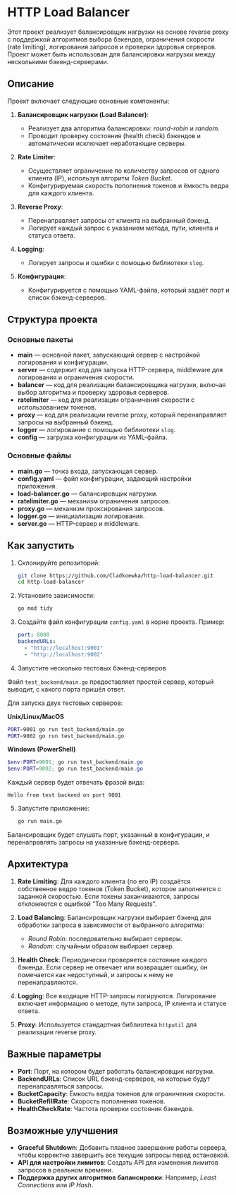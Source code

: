 # HTTP Load Balancer

Этот проект реализует балансировщик нагрузки на основе reverse proxy с поддержкой алгоритмов выбора бэкендов, ограничения скорости (rate limiting), логирования запросов и проверки здоровья серверов. Проект может быть использован для балансировки нагрузки между несколькими бэкенд-серверами.

## Описание

Проект включает следующие основные компоненты:

1. **Балансировщик нагрузки (Load Balancer)**: 
    - Реализует два алгоритма балансировки: *round-robin* и *random*.
    - Проводит проверку состояния (health check) бэкендов и автоматически исключает неработающие серверы.

2. **Rate Limiter**:
    - Осуществляет ограничение по количеству запросов от одного клиента (IP), используя алгоритм *Token Bucket*.
    - Конфигурируемая скорость пополнения токенов и ёмкость ведра для каждого клиента.

3. **Reverse Proxy**:
    - Перенаправляет запросы от клиента на выбранный бэкенд.
    - Логирует каждый запрос с указанием метода, пути, клиента и статуса ответа.

4. **Logging**:
    - Логирует запросы и ошибки с помощью библиотеки `slog`.

5. **Конфигурация**:
    - Конфигурируется с помощью YAML-файла, который задаёт порт и список бэкенд-серверов.

## Структура проекта

### Основные пакеты

- **main** — основной пакет, запускающий сервер с настройкой логирования и конфигурации.
- **server** — содержит код для запуска HTTP-сервера, middleware для логирования и ограничения скорости.
- **balancer** — код для реализации балансировщика нагрузки, включая выбор алгоритма и проверку здоровья серверов.
- **ratelimiter** — код для реализации ограничения скорости с использованием токенов.
- **proxy** — код для реализации reverse proxy, который перенаправляет запросы на выбранный бэкенд.
- **logger** — логирование с помощью библиотеки `slog`.
- **config** — загрузка конфигурации из YAML-файла.

### Основные файлы

- **main.go** — точка входа, запускающая сервер.
- **config.yaml** — файл конфигурации, задающий настройки приложения.
- **load-balancer.go** — балансировщик нагрузки.
- **ratelimiter.go** — механизм ограничения запросов.
- **proxy.go** — механизм проксирования запросов.
- **logger.go** — инициализация логирования.
- **server.go** — HTTP-сервер и middleware.

## Как запустить

1. Склонируйте репозиторий:
   ```bash
   git clone https://github.com/Cladkoewka/http-load-balancer.git
   cd http-load-balancer
   ```

2. Установите зависимости:
   ```bash
   go mod tidy
   ```

3. Создайте файл конфигурации `config.yaml` в корне проекта. Пример:
   ```yaml
   port: 8080
   backendURLs:
     - "http://localhost:9001"
     - "http://localhost:9002"
   ```

4. Запустите несколько тестовых бэкенд-серверов

  Файл `test_backend/main.go` предоставляет простой сервер, который выводит, с какого порта пришёл ответ.
  
  Для запуска двух тестовых серверов:
  
  **Unix/Linux/MacOS**
  ```bash
  PORT=9001 go run test_backend/main.go
  PORT=9002 go run test_backend/main.go
  ```
  
  **Windows (PowerShell)**
  ```powershell
  $env:PORT=9001; go run test_backend/main.go
  $env:PORT=9002; go run test_backend/main.go
  ```
  
  Каждый сервер будет отвечать фразой вида:
  ```
  Hello from test backend on port 9001
  ```

5. Запустите приложение:
   ```bash
   go run main.go
   ```

Балансировщик будет слушать порт, указанный в конфигурации, и перенаправлять запросы на указанные бэкенд-сервера.

## Архитектура

1. **Rate Limiting**: Для каждого клиента (по его IP) создаётся собственное ведро токенов (Token Bucket), которое заполняется с заданной скоростью. Если токены заканчиваются, запросы отклоняются с ошибкой "Too Many Requests".

2. **Load Balancing**: Балансировщик нагрузки выбирает бэкенд для обработки запроса в зависимости от выбранного алгоритма:
   - *Round Robin*: последовательно выбирает серверы.
   - *Random*: случайным образом выбирает сервер.

3. **Health Check**: Периодически проверяется состояние каждого бэкенда. Если сервер не отвечает или возвращает ошибку, он помечается как недоступный, и запросы к нему не перенаправляются.

4. **Logging**: Все входящие HTTP-запросы логируются. Логирование включает информацию о методе, пути запроса, IP клиента и статусе ответа.

5. **Proxy**: Используется стандартная библиотека `httputil` для реализации reverse proxy.

## Важные параметры

- **Port**: Порт, на котором будет работать балансировщик нагрузки.
- **BackendURLs**: Список URL бэкенд-серверов, на которые будут перенаправляться запросы.
- **BucketCapacity**: Ёмкость ведра токенов для ограничения скорости.
- **BucketRefillRate**: Скорость пополнения токенов.
- **HealthCheckRate**: Частота проверки состояния бэкендов.

## Возможные улучшения

- **Graceful Shutdown**: Добавить плавное завершение работы сервера, чтобы корректно завершить все текущие запросы перед остановкой.
- **API для настройки лимитов**: Создать API для изменения лимитов запросов в реальном времени.
- **Поддержка других алгоритмов балансировки**: Например, *Least Connections* или *IP Hash*.




